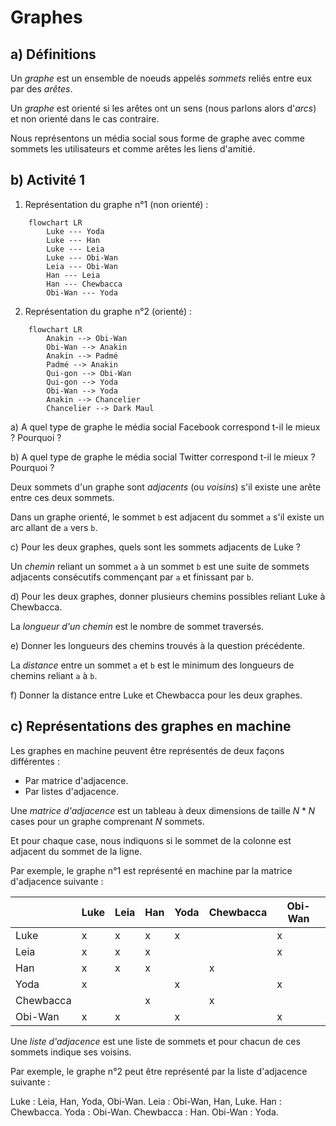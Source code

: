 # Graphes

## a) Définitions

Un *graphe* est un ensemble de noeuds appelés *sommets* reliés entre eux par des *arêtes*.

Un *graphe* est orienté si les arêtes ont un sens (nous parlons alors d'*arcs*) et non orienté dans le cas contraire.

Nous représentons un média social sous forme de graphe avec comme sommets les utilisateurs et comme arêtes les liens d'amitié.

## b) Activité 1

1. Représentation du graphe n°1 (non orienté) :

```mermaid
    flowchart LR
        Luke --- Yoda
        Luke --- Han
        Luke --- Leia
        Luke --- Obi-Wan
        Leia --- Obi-Wan
        Han --- Leia
        Han --- Chewbacca
        Obi-Wan --- Yoda
```

2. Représentation du graphe n°2 (orienté) :

```mermaid
    flowchart LR
        Anakin --> Obi-Wan
        Obi-Wan --> Anakin
        Anakin --> Padmé
        Padmé --> Anakin
        Qui-gon --> Obi-Wan
        Qui-gon --> Yoda
        Obi-Wan --> Yoda
        Anakin --> Chancelier
        Chancelier --> Dark Maul
```

a) A quel type de graphe le média social Facebook correspond t-il le mieux ? Pourquoi ?

b) A quel type de graphe le média social Twitter correspond t-il le mieux ? Pourquoi ?

Deux sommets d'un graphe sont *adjacents* (ou *voisins*) s'il existe une arête entre ces deux sommets.

Dans un graphe orienté, le sommet `b` est adjacent du sommet `a` s'il existe un arc allant de `a` vers `b`.

c) Pour les deux graphes, quels sont les sommets adjacents de Luke ?

Un *chemin* reliant un sommet `a` à un sommet `b` est une suite de sommets adjacents consécutifs commençant par `a` et finissant par `b`.

d) Pour les deux graphes, donner plusieurs chemins possibles reliant Luke à Chewbacca.

La *longueur d'un chemin* est le nombre de sommet traversés.

e) Donner les longueurs des chemins trouvés à la question précédente.

La *distance* entre un sommet `a` et `b` est le minimum des longueurs de chemins reliant `a` à `b`.

f) Donner la distance entre Luke et Chewbacca pour les deux graphes.

## c) Représentations des graphes en machine

Les graphes en machine peuvent être représentés de deux façons différentes :

- Par matrice d'adjacence.
- Par listes d'adjacence.

Une *matrice d'adjacence* est un tableau à deux dimensions de taille $N*N$ cases pour un graphe comprenant $N$ sommets.

Et pour chaque case, nous indiquons si le sommet de la colonne est adjacent du sommet de la ligne.

Par exemple, le graphe n°1 est représenté en machine par la matrice d'adjacence suivante :

| | Luke | Leia | Han | Yoda | Chewbacca | Obi-Wan |
| --- | --- | --- | --- | --- | --- | --- |
| Luke | x | x | x | x | | x |
| Leia | x | x | x | | | x |
| Han | x | x | x | | x | |
| Yoda | x | | | x | | x |
| Chewbacca | | | x | | x | |
| Obi-Wan | x | x | | x | | x |

Une *liste d'adjacence* est une liste de sommets et pour chacun de ces sommets indique ses voisins.

Par exemple, le graphe n°2 peut être représenté par la liste d'adjacence suivante :

Luke : Leia, Han, Yoda, Obi-Wan.
Leia : Obi-Wan, Han, Luke.
Han : Chewbacca.
Yoda : Obi-Wan.
Chewbacca : Han.
Obi-Wan : Yoda.